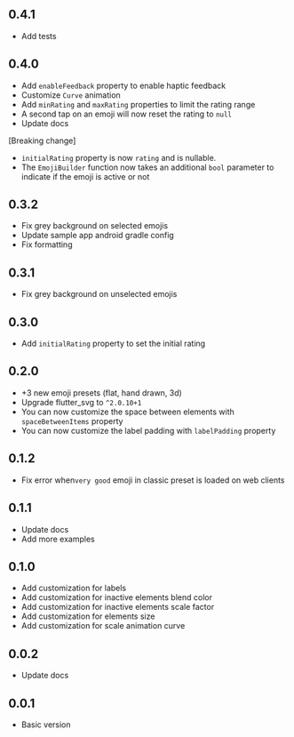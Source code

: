 ## 0.4.1
- Add tests

## 0.4.0
- Add `enableFeedback` property to enable haptic feedback
- Customize `Curve` animation
- Add `minRating` and `maxRating` properties to limit the rating range
- A second tap on an emoji will now reset the rating to `null`
- Update docs

[Breaking change] 
- `initialRating` property is now `rating` and is nullable. 
- The `EmojiBuilder` function now takes an additional `bool` parameter to indicate if the emoji is active or not

## 0.3.2
- Fix grey background on selected emojis
- Update sample app android gradle config
- Fix formatting

## 0.3.1
- Fix grey background on unselected emojis

## 0.3.0
- Add `initialRating` property to set the initial rating

## 0.2.0
- +3 new emoji presets (flat, hand drawn, 3d)
- Upgrade flutter_svg to `^2.0.10+1`
- You can now customize the space between elements with `spaceBetweenItems` property
- You can now customize the label padding with `labelPadding` property

## 0.1.2
- Fix error when`very good` emoji in classic preset is loaded on web clients

## 0.1.1
- Update docs
- Add more examples

## 0.1.0
- Add customization for labels
- Add customization for inactive elements blend color
- Add customization for inactive elements scale factor
- Add customization for elements size
- Add customization for scale animation curve

## 0.0.2
- Update docs

## 0.0.1

- Basic version 
